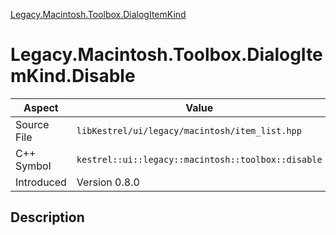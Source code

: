 [Legacy.Macintosh.Toolbox.DialogItemKind](index)
# Legacy.Macintosh.Toolbox.DialogItemKind.Disable
| Aspect | Value |
| --- | --- |
| Source File | `libKestrel/ui/legacy/macintosh/item_list.hpp` |
| C++ Symbol | `kestrel::ui::legacy::macintosh::toolbox::disable` |
| Introduced | Version 0.8.0 |
## Description

